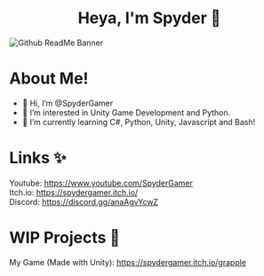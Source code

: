 <p>
  <h1 align="center"><b>Heya, I'm Spyder 👋</b></h1>
</p>

![Github ReadMe Banner](https://user-images.githubusercontent.com/85440857/178582039-e458469c-4fa9-4a1b-82ad-cf81603f2631.png)

# About Me!
- 👋 Hi, I’m @SpyderGamer
- 👀 I’m interested in Unity Game Development and Python.
- 🌱 I’m currently learning C#, Python, Unity, Javascript and Bash!

# Links ✨
Youtube: https://www.youtube.com/SpyderGamer <br/>
Itch.io: https://spydergamer.itch.io/ <br/>
Discord: https://discord.gg/anaAgvYcwZ <br/>

# WIP Projects 🧾
My Game (Made with Unity): https://spydergamer.itch.io/grapple

<!---
SpyderGamer/SpyderGamer is a ✨ special ✨ repository because its `README.md` (this file) appears on your GitHub profile.
You can click the Preview link to take a look at your changes.
--->
